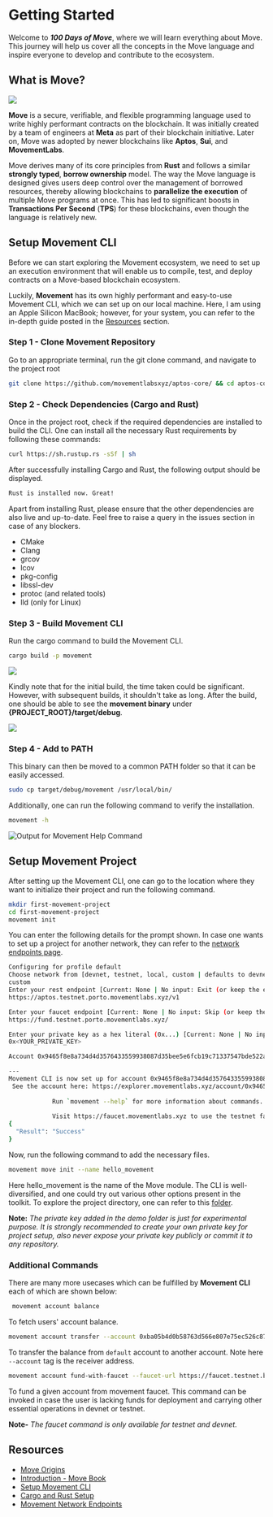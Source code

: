 # Getting Started

Welcome to **_100 Days of Move_**, where we will learn everything about Move. This journey will help us cover all the concepts in the Move language and inspire everyone to develop and contribute to the ecosystem.

## What is Move?

![](assets/20250102_173148_movement-labs_cover.webp)

**Move** is a secure, verifiable, and flexible programming language used to write highly performant contracts on the blockchain. It was initially created by a team of engineers at **Meta** as part of their blockchain initiative. Later on, Move was adopted by newer blockchains like **Aptos**, **Sui**, and **MovementLabs**.

Move derives many of its core principles from **Rust** and follows a similar **strongly typed**, **borrow ownership** model. The way the Move language is designed gives users deep control over the management of borrowed resources, thereby allowing blockchains to **parallelize the execution** of multiple Move programs at once. This has led to significant boosts in **Transactions Per Second** (**TPS**) for these blockchains, even though the language is relatively new.

## Setup Movement CLI

Before we can start exploring the Movement ecosystem, we need to set up an execution environment that will enable us to compile, test, and deploy contracts on a Move-based blockchain ecosystem.

Luckily, **Movement** has its own highly performant and easy-to-use Movement CLI, which we can set up on our local machine. Here, I am using an Apple Silicon MacBook; however, for your system, you can refer to the in-depth guide posted in the [Resources](#resources) section.

### Step 1 - Clone Movement Repository

Go to an appropriate terminal, run the git clone command, and navigate to the project root

```bash
git clone https://github.com/movementlabsxyz/aptos-core/ && cd aptos-core
```

### Step 2 - Check Dependencies (Cargo and Rust)

Once in the project root, check if the required dependencies are installed to build the CLI. One can install all the necessary Rust requirements by following these commands:

```bash
curl https://sh.rustup.rs -sSf | sh
```

After successfully installing Cargo and Rust, the following output should be displayed.

```bash
Rust is installed now. Great!
```

Apart from installing Rust, please ensure that the other dependencies are also live and up-to-date. Feel free to raise a query in the issues section in case of any blockers.

* CMake
* Clang
* grcov
* lcov
* pkg-config
* libssl-dev
* protoc (and related tools)
* lld (only for Linux)

### Step 3 - Build Movement CLI

Run the cargo command to build the Movement CLI.

```bash
cargo build -p movement
```

![](assets/20250102_183043_cargo-build-output.png)

Kindly note that for the initial build, the time taken could be significant. However, with subsequent builds, it shouldn't take as long. After the build, one should be able to see the **movement binary** under **{PROJECT_ROOT}/target/debug**.

![](assets/20250102_183349_debug-build-output.png)

### Step 4 - Add to PATH

This binary can then be moved to a common PATH folder so that it can be easily accessed.

```bash
sudo cp target/debug/movement /usr/local/bin/
```

Additionally, one can run the following command to verify the installation.

```bash
movement -h
```

![Output for Movement Help Command](assets/20250102_183648_movement-cli-output.png)

## Setup Movement Project

After setting up the Movement CLI, one can go to the location where they want to initialize their project and run the following command.

```bash
mkdir first-movement-project
cd first-movement-project
movement init
```

You can enter the following details for the prompt shown. In case one wants to set up a project for another network, they can refer to the [network endpoints page](https://docs.movementnetwork.xyz/devs/networkEndpoints).

```bash
Configuring for profile default
Choose network from [devnet, testnet, local, custom | defaults to devnet]. For testnet, start over and run movement init --skip-faucet
custom
Enter your rest endpoint [Current: None | No input: Exit (or keep the existing if present)]
https://aptos.testnet.porto.movementlabs.xyz/v1

Enter your faucet endpoint [Current: None | No input: Skip (or keep the existing one if present) | 'skip' to not use a faucet]
https://fund.testnet.porto.movementlabs.xyz/

Enter your private key as a hex literal (0x...) [Current: None | No input: Generate new key (or keep one if present)]
0x<YOUR_PRIVATE_KEY>

Account 0x9465f8e8a734d4d3576433559938087d35bee5e6fcb19c71337547bde522a457 has been already found onchain

---
Movement CLI is now set up for account 0x9465f8e8a734d4d3576433559938087d35bee5e6fcb19c71337547bde522a457 as profile default!
 See the account here: https://explorer.movementlabs.xyz/account/0x9465f8e8a734d4d3576433559938087d35bee5e6fcb19c71337547bde522a457?network=custom
 
            Run `movement --help` for more information about commands. 
 
            Visit https://faucet.movementlabs.xyz to use the testnet faucet.
{
  "Result": "Success"
}
```

Now, run the following command to add the necessary files.

```bash
movement move init --name hello_movement
```

Here hello_movement is the name of the Move module. The CLI is well-diversified, and one could try out various other options present in the toolkit. To explore the project directory, one can refer to this [folder](../demos/getting-started).

**Note:**
_The private key added in the demo folder is just for experimental purpose. It is strongly recommended to create your own private key for project setup, also never expose your private key publicly or commit it to any repository._

### Additional Commands

There are many more usecases which can be fulfilled by **Movement CLI** each of which are shown below:

```bash
 movement account balance  
```

To fetch users' account balance.

```bash
movement account transfer --account 0xba05b4d0b58763d566e807e75ec526c87a4a5645da406ccd6cf70309f1154f8a --amount 100000000
```

To transfer the balance from `default` account to another account. Note here `--account` tag is the receiver address.

```bash
movement account fund-with-faucet --faucet-url https://faucet.testnet.bardock.movementnetwork.xyz/ --account 0xba05b4d0b58763d566e807e75ec526c87a4a5645da406ccd6cf70309f1154f8a
```

To fund a given account from movement faucet. This command can be invoked in case the user is lacking funds for deployment and carrying other essential operations in devnet or testnet.

**Note-**
_The faucet command is only available for testnet and devnet._

## Resources<a id="resources"></a>

- [Move Origins](https://www.halborn.com/blog/post/what-is-the-move-programming-language)
- [Introduction - Move Book](https://move-language.github.io/move/introduction.html)
- [Setup Movement CLI](https://docs.movementnetwork.xyz/devs/movementcli)
- [Cargo and Rust Setup](https://doc.rust-lang.org/cargo/getting-started/installation.html)
- [Movement Network Endpoints](https://docs.movementnetwork.xyz/devs/networkEndpoints)
